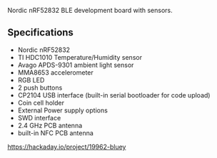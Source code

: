 Nordic nRF52832 BLE development board with sensors.

## Specifications

- Nordic nRF52832 
- TI HDC1010 Temperature/Humidity sensor 
- Avago APDS-9301 ambient light sensor 
- MMA8653 accelerometer 
- RGB LED 
- 2 push buttons 
- CP2104 USB interface (built-in serial bootloader for code upload) 
- Coin cell holder 
- External Power supply options 
- SWD interface 
- 2.4 GHz PCB antenna 
- built-in NFC PCB antenna 


https://hackaday.io/project/19962-bluey
